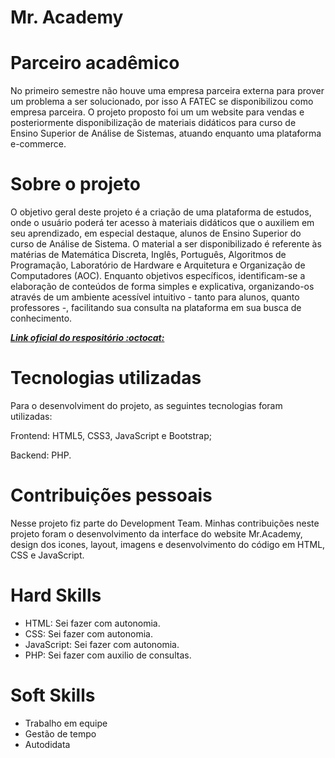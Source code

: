 <h1>Mr. Academy</h1>

# Parceiro acadêmico
No primeiro semestre não houve uma empresa parceira externa para prover um problema a ser solucionado, por isso A FATEC se disponibilizou como empresa parceira. O projeto proposto foi um um website para vendas e posteriormente disponibilização de materiais didáticos para curso de Ensino Superior de Análise de Sistemas, atuando enquanto uma plataforma e-commerce. 

# Sobre o projeto
O objetivo geral deste projeto é a criação de uma plataforma de estudos, onde o usuário poderá ter acesso à materiais didáticos que o auxiliem em seu aprendizado, em especial destaque, alunos de Ensino Superior do curso de Análise de Sistema. O material a ser disponibilizado é referente às matérias de Matemática Discreta, Inglês, Português, Algoritmos de Programação, Laboratório de Hardware e Arquitetura e Organização de Computadores (AOC). Enquanto objetivos específicos, identificam-se a elaboração de conteúdos de forma simples e explicativa, organizando-os através de um ambiente acessível intuitivo - tanto para alunos, quanto professores -, facilitando sua consulta na plataforma em sua busca de conhecimento.

***[Link oficial do respositório :octocat:](https://github.com/ThomasPalma1/FatecPI-01)***

# Tecnologias utilizadas

Para o desenvolviment do projeto, as seguintes tecnologias foram utilizadas:

Frontend: HTML5, CSS3, JavaScript e Bootstrap;

Backend: PHP.
  
  # Contribuições pessoais
  
Nesse projeto fiz parte do Development Team. Minhas contribuições neste projeto foram o desenvolvimento da interface do website Mr.Academy, design dos icones, layout, imagens e desenvolvimento do código em HTML, CSS e JavaScript.

  
# Hard Skills
  
- HTML: Sei fazer com autonomia.
- CSS: Sei fazer com autonomia.
- JavaScript: Sei fazer com autonomia.
- PHP: Sei fazer com auxilio de consultas.


# Soft Skills
 
- Trabalho em equipe
- Gestão de tempo 
- Autodidata 

